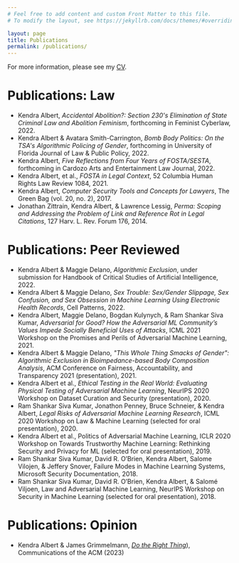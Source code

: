 ```yaml
---
# Feel free to add content and custom Front Matter to this file.
# To modify the layout, see https://jekyllrb.com/docs/themes/#overriding-theme-defaults

layout: page
title: Publications
permalink: /publications/
---
```


For more information, please see my [CV](../Kendra_CV_8-13-22.pdf).

# Publications: Law

- Kendra Albert, *Accidental Abolition?: Section 230's Elimination of State Criminal Law and Abolition Feminism*, forthcoming in Feminist Cyberlaw, 2022.
- Kendra Albert & Avatara Smith-Carrington, *Bomb Body Politics: On the TSA's Algorithmic Policing of Gender*, forthcoming in University of Florida Journal of Law & Public Policy, 2022.
- Kendra Albert, *Five Reflections from Four Years of FOSTA/SESTA*, forthcoming in Cardozo Arts and Entertainment Law Journal, 2022.
- Kendra Albert, et al., *FOSTA in Legal Context*, 52 Columbia Human Rights Law Review 1084, 2021.
- Kendra Albert, *Computer Security Tools and Concepts for Lawyers*, The Green Bag (vol. 20, no. 2), 2017.
- Jonathan Zittrain, Kendra Albert, & Lawrence Lessig, *Perma: Scoping and Addressing the Problem of Link and Reference Rot in Legal Citations*, 127 Harv. L. Rev. Forum 176, 2014.

# Publications: Peer Reviewed

- Kendra Albert & Maggie Delano, *Algorithmic Exclusion*, under submission for Handbook of Critical Studies of Artificial Intelligence, 2022.
- Kendra Albert & Maggie Delano, *Sex Trouble: Sex/Gender Slippage, Sex Confusion, and Sex Obsession in Machine Learning Using Electronic Health Records*, Cell Patterns, 2022.
- Kendra Albert, Maggie Delano, Bogdan Kulynych, & Ram Shankar Siva Kumar, *Adversarial for Good? How the Adversarial ML Community’s Values Impede Socially Beneficial Uses of Attacks*, ICML 2021 Workshop on the Promises and Perils of Adversarial Machine Learning, 2021.
- Kendra Albert & Maggie Delano, *"This Whole Thing Smacks of Gender": Algorithmic Exclusion in Bioimpedance-based Body Composition Analysis*, ACM Conference on Fairness, Accountability, and Transparency 2021 (presentation), 2021.
- Kendra Albert et al., *Ethical Testing in the Real World: Evaluating Physical Testing of Adversarial Machine Learning*, NeurIPS 2020 Workshop on Dataset Curation and Security (presentation), 2020.
- Ram Shankar Siva Kumar, Jonathon Penney, Bruce Schneier, & Kendra Albert, *Legal Risks of Adversarial Machine Learning Research*, ICML 2020 Workshop on Law & Machine Learning (selected for oral presentation), 2020.
- Kendra Albert et al., Politics of Adversarial Machine Learning, ICLR 2020 Workshop on Towards Trustworthy Machine Learning: Rethinking Security and Privacy for ML (selected for oral presentation), 2019.
- Ram Shankar Siva Kumar, David R. O’Brien, Kendra Albert, Salome Vilojen, & Jeffery Snover, Failure Modes in Machine Learning Systems, Microsoft Security Documentation, 2018.
- Ram Shankar Siva Kumar, David R. O’Brien, Kendra Albert, & Salomé Viljoen, Law and Adversarial Machine Learning, NeurIPS Workshop on Security in Machine Learning (selected for oral presentation), 2018.

# Publications: Opinion
- Kendra Albert & James Grimmelmann, [*Do the Right Thing*](../Do_the_Right_Thing.pdf)), Communications of the ACM (2023)
